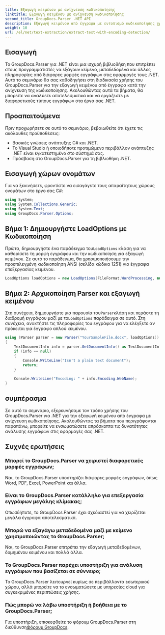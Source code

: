 ```yaml
---
title: Εξαγωγή κειμένου με ανίχνευση κωδικοποίησης
linktitle: Εξαγωγή κειμένου με ανίχνευση κωδικοποίησης
second_title: GroupDocs.Parser .NET API
description: Εξαγωγή κειμένου από έγγραφα με εντοπισμό κωδικοποίησης χρησιμοποιώντας GroupDocs.Parser για .NET. Αναλύστε αποτελεσματικά διάφορες μορφές στις εφαρμογές σας .NET.
weight: 10
url: /el/net/text-extraction/extract-text-with-encoding-detection/
---
```

## Εισαγωγή
Το GroupDocs.Parser για .NET είναι μια ισχυρή βιβλιοθήκη που επιτρέπει στους προγραμματιστές να εξάγουν κείμενο, μεταδεδομένα και άλλες πληροφορίες από διάφορες μορφές εγγράφων στις εφαρμογές τους .NET. Αυτό το σεμινάριο θα σας καθοδηγήσει στη διαδικασία χρήσης του GroupDocs.Parser για την εξαγωγή κειμένου από έγγραφα κατά την ανίχνευση της κωδικοποίησης. Ακολουθώντας αυτά τα βήματα, θα μπορείτε να αναλύετε αποτελεσματικά και να εργάζεστε με διαφορετικούς τύπους εγγράφων στα έργα σας .NET.
## Προαπαιτούμενα
Πριν προχωρήσετε σε αυτό το σεμινάριο, βεβαιωθείτε ότι έχετε τις ακόλουθες προϋποθέσεις:
- Βασικές γνώσεις ανάπτυξης C# και .NET.
- Το Visual Studio ή οποιοδήποτε προτιμώμενο περιβάλλον ανάπτυξης .NET είναι εγκατεστημένο στο σύστημά σας.
- Πρόσβαση στο GroupDocs.Parser για τη βιβλιοθήκη .NET.

## Εισαγωγή χώρων ονομάτων
Για να ξεκινήσετε, φροντίστε να εισαγάγετε τους απαραίτητους χώρους ονομάτων στο έργο σας C#:
```csharp
using System;
using System.Collections.Generic;
using System.Text;
using GroupDocs.Parser.Options;
```
## Βήμα 1: Δημιουργήστε LoadOptions με Κωδικοποίηση
 Πρώτα, δημιουργήστε ένα παράδειγμα του`LoadOptions` κλάση για να καθορίσετε τη μορφή εγγράφου και την κωδικοποίηση για εξαγωγή κειμένου. Σε αυτό το παράδειγμα, θα χρησιμοποιήσουμε την προεπιλεγμένη κωδικοποίηση ANSI (σελίδα κώδικα 1251) για έγγραφα επεξεργασίας κειμένου.
```csharp
LoadOptions loadOptions = new LoadOptions(FileFormat.WordProcessing, null, null, Encoding.GetEncoding(1251));
```
## Βήμα 2: Αρχικοποίηση Parser και εξαγωγή κειμένου
 Στη συνέχεια, δημιουργήστε μια παρουσία του`Parser`κλάση και περάστε τη διαδρομή εγγράφου μαζί με το`LoadOptions` παράδειγμα σε αυτό. Στη συνέχεια, ανακτήστε τις πληροφορίες του εγγράφου για να ελέγξετε αν πρόκειται για έγγραφο απλού κειμένου.
```csharp
using (Parser parser = new Parser("YourSampleFile.docx", loadOptions))
{
    TextDocumentInfo info = parser.GetDocumentInfo() as TextDocumentInfo;
    if (info == null)
    {
        Console.WriteLine("Isn't a plain text document");
        return;
    }
    
    Console.WriteLine("Encoding: " + info.Encoding.WebName);
}
```

## συμπέρασμα
Σε αυτό το σεμινάριο, εξερευνήσαμε τον τρόπο χρήσης του GroupDocs.Parser για .NET για την εξαγωγή κειμένου από έγγραφα με ανίχνευση κωδικοποίησης. Ακολουθώντας τα βήματα που περιγράφονται παραπάνω, μπορείτε να ενσωματώσετε απρόσκοπτα τις δυνατότητες ανάλυσης εγγράφων στις εφαρμογές σας .NET.

## Συχνές ερωτήσεις
### Μπορεί το GroupDocs.Parser να χειριστεί διαφορετικές μορφές εγγράφων;
Ναι, το GroupDocs.Parser υποστηρίζει διάφορες μορφές εγγράφων, όπως Word, PDF, Excel, PowerPoint και άλλα.
### Είναι το GroupDocs.Parser κατάλληλο για επεξεργασία εγγράφων μεγάλης κλίμακας;
Οπωσδήποτε, το GroupDocs.Parser έχει σχεδιαστεί για να χειρίζεται μεγάλα έγγραφα αποτελεσματικά.
### Μπορώ να εξαγάγω μεταδεδομένα μαζί με κείμενο χρησιμοποιώντας το GroupDocs.Parser;
Ναι, το GroupDocs.Parser επιτρέπει την εξαγωγή μεταδεδομένων, δομημένου κειμένου και πολλά άλλα.
### Το GroupDocs.Parser παρέχει υποστήριξη για ανάλυση εγγράφων που βασίζεται σε σύννεφο;
Το GroupDocs.Parser λειτουργεί κυρίως σε περιβάλλοντα εσωτερικού χώρου, αλλά μπορείτε να το ενσωματώσετε με υπηρεσίες cloud για συγκεκριμένες περιπτώσεις χρήσης.
### Πώς μπορώ να λάβω υποστήριξη ή βοήθεια με το GroupDocs.Parser;
Για υποστήριξη, επισκεφθείτε το φόρουμ GroupDocs.Parser στη διεύθυνση[Φόρουμ GroupDocs](https://forum.groupdocs.com/c/parser/17).